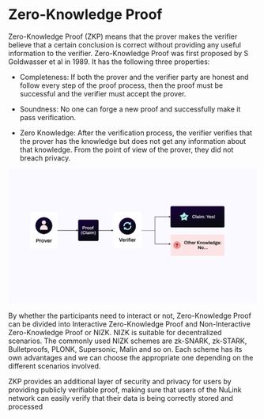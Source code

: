 # Zero-Knowledge Proof

Zero-Knowledge Proof (ZKP) means that the prover makes the verifier believe that a certain conclusion is correct without providing any useful information to the verifier. Zero-Knowledge Proof was first proposed by S Goldwasser et al in 1989. It has the following three properties: 

* Completeness: If both the prover and the verifier party are honest and follow every step of the proof process, then the proof must be successful and the verifier must accept the prover.

* Soundness:  No one can forge a new proof and successfully make it pass verification.

* Zero Knowledge: After the verification process, the verifier verifies that the prover has the knowledge but does not get any information about that knowledge. From the point of view of the prover, they did not breach privacy.

![image](../miscellaneous/img/zkp.png)

By whether the participants need to interact or not, Zero-Knowledge Proof can be divided into Interactive Zero-Knowledge Proof and Non-Interactive Zero-Knowledge Proof or NIZK. NIZK is suitable for decentralized scenarios. The commonly used NIZK schemes are zk-SNARK, zk-STARK, Bulletproofs, PLONK, Supersonic, Malin and so on. Each scheme has its own advantages and we can choose the appropriate one depending on the different scenarios involved. 

ZKP provides an additional layer of security and privacy for users by providing publicly verifiable proof, making sure that users of the NuLink network can easily verify that their data is being correctly stored and processed
